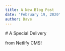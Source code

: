 ```yaml
---
title: A New Blog Post
date: 'February 19, 2020'
author: Dave
---
```

\# A Special Delivery



from Netlify CMS!
